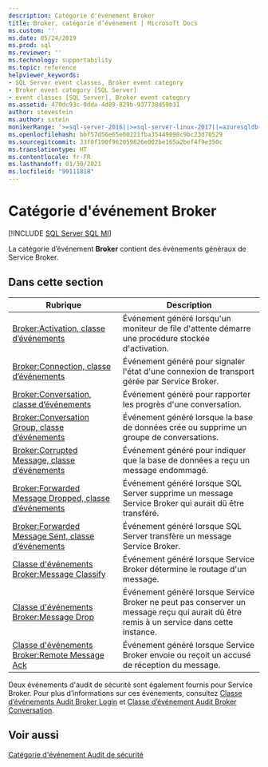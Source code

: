 ```yaml
---
description: Catégorie d'événement Broker
title: Broker, catégorie d’événement | Microsoft Docs
ms.custom: ''
ms.date: 05/24/2019
ms.prod: sql
ms.reviewer: ''
ms.technology: supportability
ms.topic: reference
helpviewer_keywords:
- SQL Server event classes, Broker event category
- Broker event category [SQL Server]
- event classes [SQL Server], Broker event category
ms.assetid: 470dc93c-0dda-4d89-829b-937738d59b31
author: stevestein
ms.author: sstein
monikerRange: '>=sql-server-2016||>=sql-server-linux-2017||=azuresqldb-mi-current'
ms.openlocfilehash: bbf57d56e65e00221fba35449898c9bc23d70529
ms.sourcegitcommit: 33f0f190f962059826e002be165a2bef4f9e350c
ms.translationtype: HT
ms.contentlocale: fr-FR
ms.lasthandoff: 01/30/2021
ms.locfileid: "99111818"
---
```

# <a name="broker-event-category"></a>Catégorie d'événement Broker

[!INCLUDE [SQL Server SQL MI](../../includes/applies-to-version/sql-asdbmi.md)]

 La catégorie d’événement **Broker** contient des événements généraux de Service Broker.  
  
## <a name="in-this-section"></a>Dans cette section  
  
|Rubrique|Description|  
|-----------|-----------------|  
|[Broker:Activation, classe d’événements](../../relational-databases/event-classes/broker-activation-event-class.md)|Événement généré lorsqu'un moniteur de file d'attente démarre une procédure stockée d'activation.|  
|[Broker:Connection, classe d’événements](../../relational-databases/event-classes/broker-connection-event-class.md)|Événement généré pour signaler l'état d'une connexion de transport gérée par Service Broker.|  
|[Broker:Conversation, classe d’événements](../../relational-databases/event-classes/broker-conversation-event-class.md)|Événement généré pour rapporter les progrès d'une conversation.|  
|[Broker:Conversation Group, classe d’événements](../../relational-databases/event-classes/broker-conversation-group-event-class.md)|Événement généré lorsque la base de données crée ou supprime un groupe de conversations.|  
|[Broker:Corrupted Message, classe d’événements](../../relational-databases/event-classes/broker-corrupted-message-event-class.md)|Événement généré pour indiquer que la base de données a reçu un message endommagé.|  
|[Broker:Forwarded Message Dropped, classe d’événements](../../relational-databases/event-classes/broker-forwarded-message-dropped-event-class.md)|Événement généré lorsque SQL Server supprime un message Service Broker qui aurait dû être transféré.|  
|[Broker:Forwarded Message Sent, classe d’événements](../../relational-databases/event-classes/broker-forwarded-message-sent-event-class.md)|Événement généré lorsque SQL Server transfère un message Service Broker.|  
|[Classe d'événements Broker:Message Classify](../../relational-databases/event-classes/broker-message-classify-event-class.md)|Événement généré lorsque Service Broker détermine le routage d'un message.|  
|[Classe d'événements Broker:Message Drop](../../relational-databases/event-classes/broker-message-drop-event-class.md)|Événement généré lorsque Service Broker ne peut pas conserver un message reçu qui aurait dû être remis à un service dans cette instance.|  
|[Classe d'événements Broker:Remote Message Ack](../../relational-databases/event-classes/broker-remote-message-ack-event-class.md)|Événement généré lorsque Service Broker envoie ou reçoit un accusé de réception du message.|  
  
 Deux événements d'audit de sécurité sont également fournis pour Service Broker. Pour plus d’informations sur ces événements, consultez [Classe d’événements Audit Broker Login](../../relational-databases/event-classes/audit-broker-login-event-class.md) et [Classe d’événement Audit Broker Conversation](../../relational-databases/event-classes/audit-broker-conversation-event-class.md).  
  
## <a name="see-also"></a>Voir aussi  
 [Catégorie d'événement Audit de sécurité](/analysis-services/trace-events/security-audit-event-category)  
  
